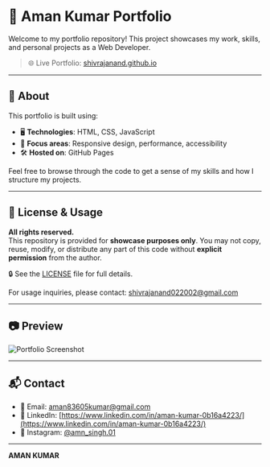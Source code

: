 # 💼 Aman Kumar Portfolio

Welcome to my portfolio repository! This project showcases my work, skills, and personal projects as a Web Developer.

> 🌐 Live Portfolio: [shivrajanand.github.io](https://github.com/amn2103)

---

## 📌 About

This portfolio is built using:
- 🖥️ **Technologies**: HTML, CSS, JavaScript
- 🎨 **Focus areas**: Responsive design, performance, accessibility
- 🛠️ **Hosted on**: GitHub Pages

Feel free to browse through the code to get a sense of my skills and how I structure my projects.

---

## 🚫 License & Usage

**All rights reserved.**  
This repository is provided for **showcase purposes only**. You may not copy, reuse, modify, or distribute any part of this code without **explicit permission** from the author.

🔒 See the [LICENSE](./LICENSE) file for full details.

For usage inquiries, please contact: [shivrajanand022002@gmail.com](mailto:aman@gmail.com)

---

## 📷 Preview

![Portfolio Screenshot](preview.png)

---

## 📬 Contact

- 📧 Email: [aman83605kumar@gmail.com](mailto:aman83605kumar@gmail.com)
- 💼 LinkedIn: [https://www.linkedin.com/in/aman-kumar-0b16a4223/](https://www.linkedin.com/in/aman-kumar-0b16a4223/)
- 📸 Instagram: [@amn_singh.01](https://www.instagram.com/amn_singh.01/)

---

**AMAN KUMAR**
